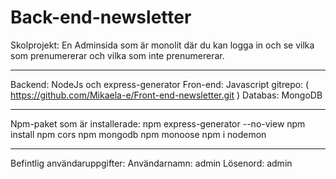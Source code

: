 # Back-end-newsletter
Skolprojekt:
En Adminsida som är monolit där du kan logga in och se vilka som prenumererar och vilka som inte prenumererar.
_____
Backend: NodeJs och express-generator 
Fron-end: Javascript gitrepo: ( https://github.com/Mikaela-e/Front-end-newsletter.git )
Databas: MongoDB
______

Npm-paket som är installerade:
npm express-generator --no-view
npm install
npm cors
npm mongodb
npm monoose
npm i nodemon 
______
Befintlig användaruppgifter:
Användarnamn: admin
Lösenord: admin
